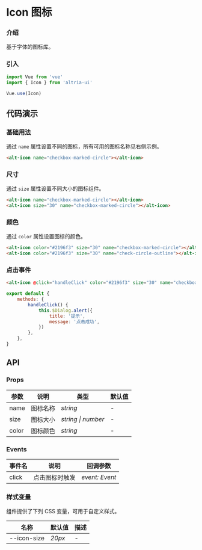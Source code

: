 # Icon 图标

### 介绍

基于字体的图标库。

### 引入

```js
import Vue from 'vue'
import { Icon } from 'altria-ui'

Vue.use(Icon)
```

## 代码演示

### 基础用法

通过 `name` 属性设置不同的图标，所有可用的图标名称见右侧示例。

```html
<alt-icon name="checkbox-marked-circle"></alt-icon>
```

### 尺寸

通过 `size` 属性设置不同大小的图标组件。

```html
<alt-icon name="checkbox-marked-circle"></alt-icon> 
<alt-icon size="30" name="checkbox-marked-circle"></alt-icon>
```

### 颜色

通过 `color` 属性设置图标的颜色。

```html
<alt-icon color="#2196f3" size="30" name="checkbox-marked-circle"></alt-icon>
<alt-icon color="#2196f3" size="30" name="check-circle-outline"></alt-icon>
```

### 点击事件

```html
<alt-icon @click="handleClick" color="#2196f3" size="30" name="checkbox-marked-circle"></alt-icon>
```

```js
export default {
    methods: {
        handleClick() {
            this.$Dialog.alert({
                title: '提示',
                message: '点击成功',
            })
        },
    },
}
```

## API

### Props

| 参数  | 说明     | 类型               | 默认值 |
| ----- | -------- | ------------------ | ------ |
| name  | 图标名称 | _string_           | -      |
| size  | 图标大小 | _string \| number_ | -      |
| color | 图标颜色 | _string_           | -      |

### Events

| 事件名 | 说明           | 回调参数       |
| ------ | -------------- | -------------- |
| click  | 点击图标时触发 | _event: Event_ |

### 样式变量

组件提供了下列 CSS 变量，可用于自定义样式。

| 名称        | 默认值 | 描述 |
| ----------- | ------ | ---- |
| --icon-size | _20px_ | -    |
